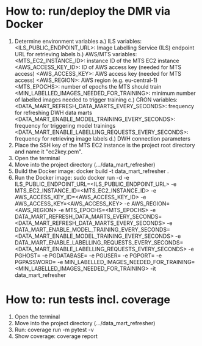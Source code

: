 How to: run/deploy the DMR via Docker
=====================================

1. Determine environment variables 
   a.) ILS variables:
      <ILS_PUBLIC_ENDPOINT_URL>: Image Labelling Service (ILS) endpoint URL for retrieving labels
   b.) AWS/MTS variables:
      <MTS_EC2_INSTANCE_ID>: instance ID of the MTS EC2 instance
      <AWS_ACCESS_KEY_ID>: ID of AWS access key (needed for MTS access)
      <AWS_ACCESS_KEY>: AWS access key (needed for MTS access)
      <AWS_REGION>: AWS region (e.g. eu-central-1)
      <MTS_EPOCHS>: number of epochs the MTS should train
      <MIN_LABELLED_IMAGES_NEEDED_FOR_TRAINING>: minimum number of labelled images needed to trigger training
   c.) CRON variables:
      <DATA_MART_REFRESH_DATA_MARTS_EVERY_SECONDS>: frequency for refreshing DWH data marts
      <DATA_MART_ENABLE_MODEL_TRAINING_EVERY_SECONDS>: frequency for triggering model trainings
      <DATA_MART_ENABLE_LABELLING_REQUESTS_EVERY_SECONDS>: frequency for retrieving image labels
   d.) DWH connection parameters
      <PGHOST>
      <PGDATABASE>
      <PGUSER>
      <PGPORT>
      <PGPASSWORD>
2. Place the SSH key of the MTS EC2 instance is the project root directory and name it "ec2key.pem".
3. Open the terminal
4. Move into the project directory (.../data_mart_refresher)
5. Build the Docker image: docker build -t data_mart_refresher .
6. Run the Docker image:
   sudo docker run -d -e ILS_PUBLIC_ENDPOINT_URL=<ILS_PUBLIC_ENDPOINT_URL> -e MTS_EC2_INSTANCE_ID=<MTS_EC2_INSTANCE_ID> -e AWS_ACCESS_KEY_ID=<AWS_ACCESS_KEY_ID> -e AWS_ACCESS_KEY=<AWS_ACCESS_KEY> -e AWS_REGION=<AWS_REGION> -e MTS_EPOCHS=<MTS_EPOCHS> -e DATA_MART_REFRESH_DATA_MARTS_EVERY_SECONDS=<DATA_MART_REFRESH_DATA_MARTS_EVERY_SECONDS> -e DATA_MART_ENABLE_MODEL_TRAINING_EVERY_SECONDS=<DATA_MART_ENABLE_MODEL_TRAINING_EVERY_SECONDS> -e DATA_MART_ENABLE_LABELLING_REQUESTS_EVERY_SECONDS=<DATA_MART_ENABLE_LABELLING_REQUESTS_EVERY_SECONDS> -e PGHOST=<PGHOST> -e PGDATABASE=<PGDATABASE> -e PGUSER=<PGUSER> -e PGPORT=<PGPORT> -e PGPASSWORD=<PGPASSWORD> -e MIN_LABELLED_IMAGES_NEEDED_FOR_TRAINING=<MIN_LABELLED_IMAGES_NEEDED_FOR_TRAINING> -it data_mart_refresher


How to: run tests incl. coverage
================================

1. Open the terminal
2. Move into the project directory (.../data_mart_refresher)
3. Run: coverage run -m pytest -v
4. Show coverage: coverage report
